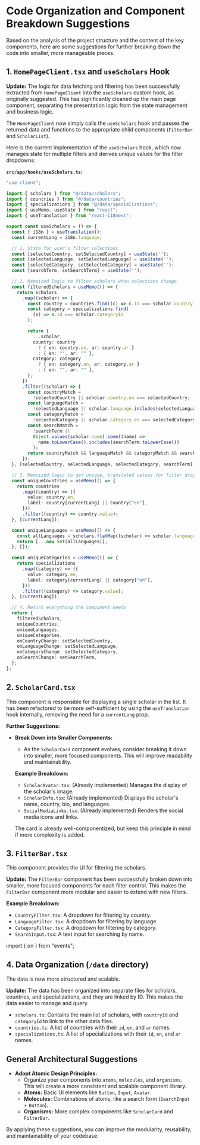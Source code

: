 
# Code Organization and Component Breakdown Suggestions

Based on the analysis of the project structure and the content of the key components, here are some suggestions for further breaking down the code into smaller, more manageable pieces.

## 1. `HomePageClient.tsx` and `useScholars` Hook

**Update:** The logic for data fetching and filtering has been successfully extracted from `HomePageClient` into the `useScholars` custom hook, as originally suggested. This has significantly cleaned up the main page component, separating the presentation logic from the state management and business logic.

The `HomePageClient` now simply calls the `useScholars` hook and passes the returned data and functions to the appropriate child components (`FilterBar` and `ScholarList`).

Here is the current implementation of the `useScholars` hook, which now manages state for multiple filters and derives unique values for the filter dropdowns:

**`src/app/hooks/useScholars.ts`:**
```typescript
"use client";

import { scholars } from "@/data/scholars";
import { countries } from "@/data/countries";
import { specializations } from "@/data/specializations";
import { useMemo, useState } from "react";
import { useTranslation } from "react-i18next";

export const useScholars = () => {
  const { i18n } = useTranslation();
  const currentLang = i18n.language;

  // 1. State for user's filter selections
  const [selectedCountry, setSelectedCountry] = useState('');
  const [selectedLanguage, setSelectedLanguage] = useState('');
  const [selectedCategory, setSelectedCategory] = useState('');
  const [searchTerm, setSearchTerm] = useState('');

  // 2. Memoized logic to filter scholars when selections change
  const filteredScholars = useMemo(() => {
    return scholars
      .map((scholar) => {
        const country = countries.find((c) => c.id === scholar.countryId);
        const category = specializations.find(
          (s) => s.id === scholar.categoryId
        );

        return {
          ...scholar,
          country: country
            ? { en: country.en, ar: country.ar }
            : { en: "", ar: "" },
          category: category
            ? { en: category.en, ar: category.ar }
            : { en: "", ar: "" },
        };
      })
      .filter((scholar) => {
        const countryMatch =
          !selectedCountry || scholar.country.en === selectedCountry;
        const languageMatch =
          !selectedLanguage || scholar.language.includes(selectedLanguage);
        const categoryMatch =
          !selectedCategory || scholar.category.en === selectedCategory;
        const searchMatch =
          !searchTerm ||
          Object.values(scholar.name).some((name) =>
            name.toLowerCase().includes(searchTerm.toLowerCase())
          );
        return countryMatch && languageMatch && categoryMatch && searchMatch;
      });
  }, [selectedCountry, selectedLanguage, selectedCategory, searchTerm]);

  // 3. Memoized logic to get unique, translated values for filter dropdowns
  const uniqueCountries = useMemo(() => {
    return countries
      .map((country) => ({
        value: country.en,
        label: country[currentLang] || country["en"],
      }))
      .filter((country) => country.value);
  }, [currentLang]);

  const uniqueLanguages = useMemo(() => {
    const allLanguages = scholars.flatMap((scholar) => scholar.language);
    return [...new Set(allLanguages)];
  }, []);

  const uniqueCategories = useMemo(() => {
    return specializations
      .map((category) => ({
        value: category.en,
        label: category[currentLang] || category["en"],
      }))
      .filter((category) => category.value);
  }, [currentLang]);

  // 4. Return everything the component needs
  return {
    filteredScholars,
    uniqueCountries,
    uniqueLanguages,
    uniqueCategories,
    onCountryChange: setSelectedCountry,
    onLanguageChange: setSelectedLanguage,
    onCategoryChange: setSelectedCategory,
    onSearchChange: setSearchTerm,
  };
};
```

## 2. `ScholarCard.tsx`

This component is responsible for displaying a single scholar in the list. It has been refactored to be more self-sufficient by using the `useTranslation` hook internally, removing the need for a `currentLang` prop.

**Further Suggestions:**

*   **Break Down into Smaller Components:**
    *   As the `ScholarCard` component evolves, consider breaking it down into smaller, more focused components. This will improve readability and maintainability.

    **Example Breakdown:**
    *   `ScholarAvatar.tsx`: (Already implemented) Manages the display of the scholar's image.
    *   `ScholarInfo.tsx`: (Already implemented) Displays the scholar's name, country, bio, and languages.
    *   `SocialMediaLinks.tsx`: (Already implemented) Renders the social media icons and links.

    The card is already well-componentized, but keep this principle in mind if more complexity is added.


## 3. `FilterBar.tsx`

This component provides the UI for filtering the scholars.

**Update:** The `FilterBar` component has been successfully broken down into smaller, more focused components for each filter control. This makes the `FilterBar` component more modular and easier to extend with new filters.

**Example Breakdown:**
*   `CountryFilter.tsx`: A dropdown for filtering by country.
*   `LanguageFilter.tsx`: A dropdown for filtering by language.
*   `CategoryFilter.tsx`: A dropdown for filtering by category.
*   `SearchInput.tsx`: A text input for searching by name.

import { on } from "events";
## 4. Data Organization (`/data` directory)

The data is now more structured and scalable.

**Update:** The data has been organized into separate files for scholars, countries, and specializations, and they are linked by ID. This makes the data easier to manage and query.

*   `scholars.ts`: Contains the main list of scholars, with `countryId` and `categoryId` to link to the other data files.
*   `countries.ts`: A list of countries with their `id`, `en`, and `ar` names.
*   `specializations.ts`: A list of specializations with their `id`, `en`, and `ar` names.

## General Architectural Suggestions

*   **Adopt Atomic Design Principles:**
    *   Organize your components into `atoms`, `molecules`, and `organisms`. This will create a more consistent and scalable component library.
    *   **Atoms:** Basic UI elements like `Button`, `Input`, `Avatar`.
    *   **Molecules:** Combinations of atoms, like a search form (`SearchInput` + `Button`).
    *   **Organisms:** More complex components like `ScholarCard` and `FilterBar`.

By applying these suggestions, you can improve the modularity, reusability, and maintainability of your codebase.
